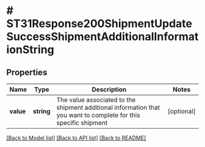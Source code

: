 # # ST31Response200ShipmentUpdateSuccessShipmentAdditionalInformationString

## Properties

Name | Type | Description | Notes
------------ | ------------- | ------------- | -------------
**value** | **string** | The value associated to the shipment additional information that you want to complete for this specific shipment | [optional]

[[Back to Model list]](../../README.md#models) [[Back to API list]](../../README.md#endpoints) [[Back to README]](../../README.md)
